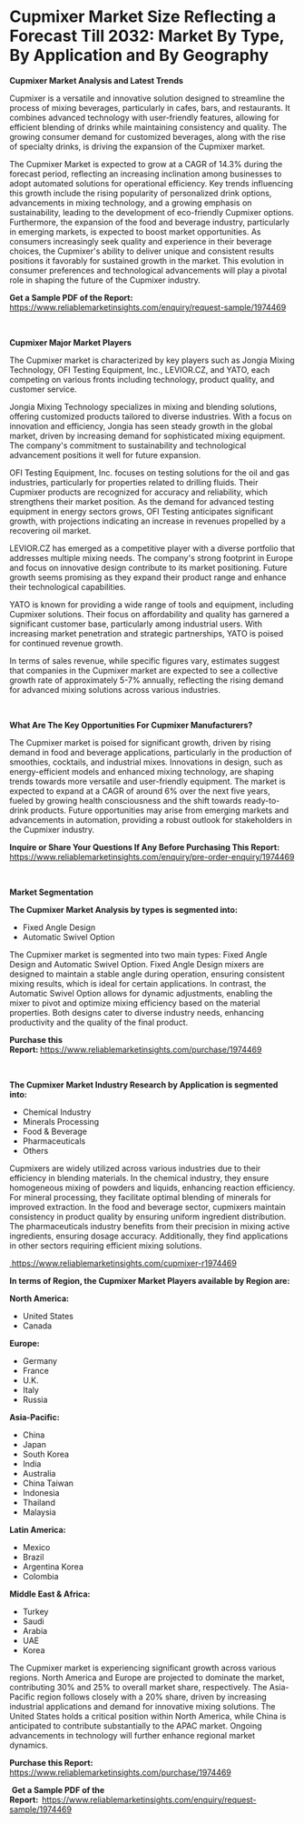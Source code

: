 <p><h1>Cupmixer Market Size Reflecting a Forecast Till 2032: Market By Type, By Application and By Geography</h1></p><p><strong>Cupmixer Market Analysis and Latest Trends</strong></p>
<p><p>Cupmixer is a versatile and innovative solution designed to streamline the process of mixing beverages, particularly in cafes, bars, and restaurants. It combines advanced technology with user-friendly features, allowing for efficient blending of drinks while maintaining consistency and quality. The growing consumer demand for customized beverages, along with the rise of specialty drinks, is driving the expansion of the Cupmixer market.</p><p>The Cupmixer Market is expected to grow at a CAGR of 14.3% during the forecast period, reflecting an increasing inclination among businesses to adopt automated solutions for operational efficiency. Key trends influencing this growth include the rising popularity of personalized drink options, advancements in mixing technology, and a growing emphasis on sustainability, leading to the development of eco-friendly Cupmixer options. Furthermore, the expansion of the food and beverage industry, particularly in emerging markets, is expected to boost market opportunities. As consumers increasingly seek quality and experience in their beverage choices, the Cupmixer's ability to deliver unique and consistent results positions it favorably for sustained growth in the market. This evolution in consumer preferences and technological advancements will play a pivotal role in shaping the future of the Cupmixer industry.</p></p>
<p><strong>Get a Sample PDF of the Report:&nbsp;</strong> <a href="https://www.reliablemarketinsights.com/enquiry/request-sample/1974469?utm_campaign=3281&utm_medium=2&utm_source=Github&utm_content=ia&utm_term=12042025&utm_id=cupmixer">https://www.reliablemarketinsights.com/enquiry/request-sample/1974469</a></p>
<p>&nbsp;</p>
<p><strong>Cupmixer Major Market Players</strong></p>
<p><p>The Cupmixer market is characterized by key players such as Jongia Mixing Technology, OFI Testing Equipment, Inc., LEVIOR.CZ, and YATO, each competing on various fronts including technology, product quality, and customer service.</p><p>Jongia Mixing Technology specializes in mixing and blending solutions, offering customized products tailored to diverse industries. With a focus on innovation and efficiency, Jongia has seen steady growth in the global market, driven by increasing demand for sophisticated mixing equipment. The company's commitment to sustainability and technological advancement positions it well for future expansion.</p><p>OFI Testing Equipment, Inc. focuses on testing solutions for the oil and gas industries, particularly for properties related to drilling fluids. Their Cupmixer products are recognized for accuracy and reliability, which strengthens their market position. As the demand for advanced testing equipment in energy sectors grows, OFI Testing anticipates significant growth, with projections indicating an increase in revenues propelled by a recovering oil market.</p><p>LEVIOR.CZ has emerged as a competitive player with a diverse portfolio that addresses multiple mixing needs. The company's strong footprint in Europe and focus on innovative design contribute to its market positioning. Future growth seems promising as they expand their product range and enhance their technological capabilities.</p><p>YATO is known for providing a wide range of tools and equipment, including Cupmixer solutions. Their focus on affordability and quality has garnered a significant customer base, particularly among industrial users. With increasing market penetration and strategic partnerships, YATO is poised for continued revenue growth.</p><p>In terms of sales revenue, while specific figures vary, estimates suggest that companies in the Cupmixer market are expected to see a collective growth rate of approximately 5-7% annually, reflecting the rising demand for advanced mixing solutions across various industries.</p></p>
<p>&nbsp;</p>
<p><strong>What Are The Key Opportunities For Cupmixer Manufacturers?</strong></p>
<p><p>The Cupmixer market is poised for significant growth, driven by rising demand in food and beverage applications, particularly in the production of smoothies, cocktails, and industrial mixes. Innovations in design, such as energy-efficient models and enhanced mixing technology, are shaping trends towards more versatile and user-friendly equipment. The market is expected to expand at a CAGR of around 6% over the next five years, fueled by growing health consciousness and the shift towards ready-to-drink products. Future opportunities may arise from emerging markets and advancements in automation, providing a robust outlook for stakeholders in the Cupmixer industry.</p></p>
<p><strong>Inquire or Share Your Questions If Any Before Purchasing This Report:</strong> <a href="https://www.reliablemarketinsights.com/enquiry/pre-order-enquiry/1974469?utm_campaign=3281&utm_medium=2&utm_source=Github&utm_content=ia&utm_term=12042025&utm_id=cupmixer">https://www.reliablemarketinsights.com/enquiry/pre-order-enquiry/1974469</a></p>
<p>&nbsp;</p>
<p><strong>Market Segmentation</strong></p>
<p><strong>The Cupmixer Market Analysis by types is segmented into:</strong></p>
<p><ul><li>Fixed Angle Design</li><li>Automatic Swivel Option</li></ul></p>
<p><p>The Cupmixer market is segmented into two main types: Fixed Angle Design and Automatic Swivel Option. Fixed Angle Design mixers are designed to maintain a stable angle during operation, ensuring consistent mixing results, which is ideal for certain applications. In contrast, the Automatic Swivel Option allows for dynamic adjustments, enabling the mixer to pivot and optimize mixing efficiency based on the material properties. Both designs cater to diverse industry needs, enhancing productivity and the quality of the final product.</p></p>
<p><strong>Purchase this Report:&nbsp;</strong><a href="https://www.reliablemarketinsights.com/purchase/1974469?utm_campaign=3281&utm_medium=2&utm_source=Github&utm_content=ia&utm_term=12042025&utm_id=cupmixer">https://www.reliablemarketinsights.com/purchase/1974469</a></p>
<p>&nbsp;</p>
<p><strong>The Cupmixer Market Industry Research by Application is segmented into:</strong></p>
<p><ul><li>Chemical Industry</li><li>Minerals Processing</li><li>Food & Beverage</li><li>Pharmaceuticals</li><li>Others</li></ul></p>
<p><p>Cupmixers are widely utilized across various industries due to their efficiency in blending materials. In the chemical industry, they ensure homogeneous mixing of powders and liquids, enhancing reaction efficiency. For mineral processing, they facilitate optimal blending of minerals for improved extraction. In the food and beverage sector, cupmixers maintain consistency in product quality by ensuring uniform ingredient distribution. The pharmaceuticals industry benefits from their precision in mixing active ingredients, ensuring dosage accuracy. Additionally, they find applications in other sectors requiring efficient mixing solutions.</p></p>
<p><a href="https://www.reliablemarketinsights.com/cupmixer-r1974469?utm_campaign=3281&utm_medium=2&utm_source=Github&utm_content=ia&utm_term=12042025&utm_id=cupmixer">&nbsp;https://www.reliablemarketinsights.com/cupmixer-r1974469</a></p>
<p><strong>In terms of Region, the Cupmixer Market Players available by Region are:</strong></p>
<p>
    <p> <strong> North America: </strong>
        <ul>
            <li>United States</li>
            <li>Canada</li>
        </ul>
        </p> 
    <p> <strong> Europe: </strong>
        <ul>
            <li>Germany</li>
            <li>France</li>
            <li>U.K.</li>
            <li>Italy</li>
            <li>Russia</li>
        </ul>
        </p> 
    <p> <strong> Asia-Pacific: </strong>
        <ul>
            <li>China</li>
            <li>Japan</li>
            <li>South Korea</li>
            <li>India</li>
            <li>Australia</li>
            <li>China Taiwan</li>
            <li>Indonesia</li>
            <li>Thailand</li>
            <li>Malaysia</li>
        </ul>
        </p> 
    <p> <strong> Latin America: </strong>
        <ul>
            <li>Mexico</li>
            <li>Brazil</li>
            <li>Argentina Korea</li>
            <li>Colombia</li>
        </ul>
        </p> 
    <p> <strong> Middle East & Africa: </strong>
        <ul>
            <li>Turkey</li>
            <li>Saudi</li>
            <li>Arabia</li>
            <li>UAE</li>
            <li>Korea</li>
        </ul>
    </p>
    </p>
<p><p>The Cupmixer market is experiencing significant growth across various regions. North America and Europe are projected to dominate the market, contributing 30% and 25% to overall market share, respectively. The Asia-Pacific region follows closely with a 20% share, driven by increasing industrial applications and demand for innovative mixing solutions. The United States holds a critical position within North America, while China is anticipated to contribute substantially to the APAC market. Ongoing advancements in technology will further enhance regional market dynamics.</p></p>
<p><strong>Purchase this Report: </strong><a href="https://www.reliablemarketinsights.com/purchase/1974469?utm_campaign=3281&utm_medium=2&utm_source=Github&utm_content=ia&utm_term=12042025&utm_id=cupmixer">https://www.reliablemarketinsights.com/purchase/1974469</a></p>
<p>&nbsp;<strong>Get a Sample PDF of the Report:&nbsp;&nbsp;</strong><a href="https://www.reliablemarketinsights.com/enquiry/request-sample/1974469?utm_campaign=3281&utm_medium=2&utm_source=Github&utm_content=ia&utm_term=12042025&utm_id=cupmixer">https://www.reliablemarketinsights.com/enquiry/request-sample/1974469</a></p>
<p><strong></strong></p>
<p><p></p><p></p><p></p></p>